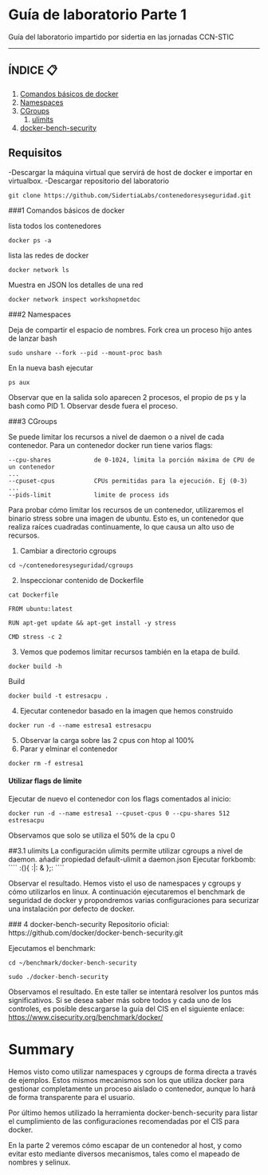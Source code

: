 # Guía de laboratorio Parte 1
Guía del laboratorio impartido por sidertia en las jornadas CCN-STIC
***
## ÍNDICE 📋
1. [Comandos básicos de docker](#id1)
2. [Namespaces ](#id2)
3. [CGroups ](#id3)
    1. [ulimits](#id31)
4. [docker-bench-security](#id4)
## Requisitos

-Descargar la máquina virtual que servirá de host de docker e importar en virtualbox.
-Descargar repositorio del laboratorio 
```
git clone https://github.com/SidertiaLabs/contenedoresyseguridad.git
```

<div id='id1'></div>
###1 Comandos básicos de docker

lista todos los contenedores
``` 
docker ps -a
```
lista las redes de docker
```
docker network ls
```
Muestra en JSON los detalles de una red
```
docker network inspect workshopnetdoc
```

<div id='id2'></div>
###2 Namespaces

Deja de compartir el espacio de nombres. Fork crea un proceso hijo antes de lanzar bash
```
sudo unshare --fork --pid --mount-proc bash
```
En la nueva bash ejecutar
```
ps aux
```
Observar que en la salida solo aparecen 2 procesos, el propio de ps y la bash como PID 1.
Observar desde fuera el proceso.

<div id='id3'></div>
###3 CGroups

Se puede limitar los recursos a nivel de daemon o a nivel de cada contenedor.
Para un contenedor docker run tiene varios flags:

```
--cpu-shares            de 0-1024, limita la porción máxima de CPU de un contenedor
...
--cpuset-cpus           CPUs permitidas para la ejecución. Ej (0-3)
...
--pids-limit            limite de process ids
```

Para probar cómo limitar los recursos de un contenedor, utilizaremos el binario stress sobre una imagen de ubuntu. Esto es, un contenedor que realiza raíces cuadradas continuamente, lo que causa un alto uso de recursos.

1. Cambiar a directorio cgroups
```
cd ~/contenedoresyseguridad/cgroups
```
2. Inspeccionar contenido de Dockerfile
```
cat Dockerfile

FROM ubuntu:latest

RUN apt-get update && apt-get install -y stress

CMD stress -c 2
```
3. Vemos que podemos limitar recursos también en la etapa de build.
````
docker build -h
````
Build
````
docker build -t estresacpu . 
````
4. Ejecutar contenedor basado en la imagen que hemos construido
````
docker run -d --name estresa1 estresacpu
````
5. Observar la carga sobre las 2 cpus con htop al 100%
6. Parar y elminar el contenedor
````
docker rm -f estresa1
````

#### Utilizar flags de límite
Ejecutar de nuevo el contenedor con los flags comentados al inicio:
````
docker run -d --name estresa1 --cpuset-cpus 0 --cpu-shares 512 estresacpu 
````
Observamos que solo se utiliza el 50% de la cpu 0

<div id='id31'></div>
##3.1 ulimits
La configuración ulimits permite utilizar cgroups a nivel de daemon.
añadir propiedad default-ulimit a daemon.json
Ejecutar forkbomb:
````
:(){ :|: & };:
````

Observar el resultado.
Hemos visto el uso de namespaces y cgroups y cómo utilizarlos en linux. A continuación ejecutaremos el benchmark de seguridad de docker y propondremos varias configuraciones para securizar una instalación por defecto de docker. 

<div id='id4'></div>
### 4 docker-bench-security
Repositorio oficial: https://github.com/docker/docker-bench-security.git

Ejecutamos el benchmark:
````
cd ~/benchmark/docker-bench-security

sudo ./docker-bench-security
````

Observamos el resultado. 
En este taller se intentará resolver los puntos más significativos.
Si se desea saber más sobre todos y cada uno de los controles, es posible descargarse la guía del CIS en el siguiente enlace: https://www.cisecurity.org/benchmark/docker/


# Summary 

Hemos visto como utilizar namespaces y cgroups de forma directa a través de ejemplos. Estos mismos mecanismos son los que utiliza docker para gestionar completamente un proceso aislado o contenedor, aunque lo hará de forma transparente para el usuario.

Por último hemos utilizado la herramienta docker-bench-security para listar el cumplimiento de las configuraciones recomendadas por el CIS para docker.

En la parte 2 veremos cómo escapar de un contenedor al host, y como evitar esto mediante diversos mecanismos, tales como el mapeado de nombres y selinux.



